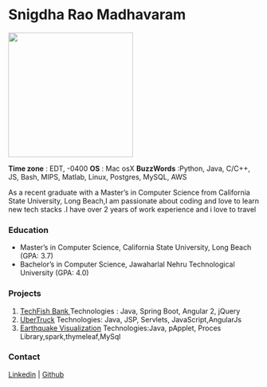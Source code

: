  # **Snigdha Rao Madhavaram** 

 <p><img height="250" width="250" src="https://s3.amazonaws.com/mylifecylebuckhyd12/IMG_2569+(1).jpg">
 </p>

**Time zone** : EDT, -0400
**OS** : Mac osX
**BuzzWords** :Python, Java, C/C++, JS, Bash, MIPS, Matlab, Linux, Postgres, MySQL, AWS

As a recent graduate with a Master’s in Computer Science from California State University, Long Beach,I am passionate about coding and love to learn new tech stacks .I have  over 2 years of work experience and i love to travel

### Education
* Master’s in Computer Science, California State University, Long Beach (GPA: 3.7) 
*  Bachelor’s in Computer Science, Jawaharlal Nehru Technological University (GPA: 4.0)

### Projects
1. [TechFish Bank ](https://goo.gl/MmY1DK)
    Technologies : Java, Spring Boot, Angular 2, jQuery
2. [UberTruck]( https://goo.gl/N4xqxT) 
    Technologies: Java, JSP, Servlets, JavaScript,AngularJs
3. [Earthquake Visualization](https://goo.gl/TrbN7L.)
    Technologies:Java, pApplet, Proces Library,spark,thymeleaf,MySql

### Contact
[Linkedin](https://www.linkedin.com/in/snigdha55/)  | [Github](https://github.com/snigdharao55)


